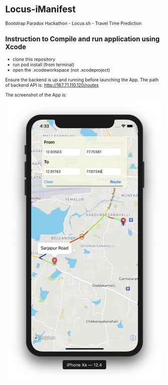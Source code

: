 # Locus-iManifest
Bootstrap Paradox Hackathon - Locus.sh - Travel Time Prediction

## Instruction to Compile and run application using Xcode
* clone this repository
* run pod install (from terminal)
* open the .xcodeworkspace (not .xcodeproject)

Ensure the backend is up and running before launching the App. 
The path of backend API is: http://167.71.110.120/routes

The screenshot of the App is:

![iManifest iOS App](iManifest-App-Screenshot.jpg)

